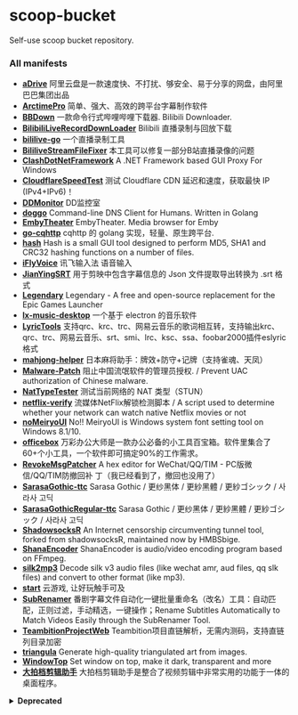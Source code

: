 # scoop-bucket
Self-use scoop bucket repository.

### All manifests

- [**aDrive**](https://www.aliyundrive.com/) 阿里云盘是一款速度快、不打扰、够安全、易于分享的网盘，由阿里巴巴集团出品
- [**ArctimePro**](https://arctime.org) 简单、强大、高效的跨平台字幕制作软件
- [**BBDown**](https://github.com/nilaoda/BBDown) 一款命令行式哔哩哔哩下载器. Bilibili Downloader.
- [**BilibiliLiveRecordDownLoader**](https://github.com/HMBSbige/BilibiliLiveRecordDownLoader) Bilibili 直播录制与回放下载
- [**bililive-go**](https://github.com/hr3lxphr6j/bililive-go) 一个直播录制工具
- [**BililiveStreamFileFixer**](https://github.com/Genteure/BililiveStreamFileFixer) 本工具可以修复一部分B站直播录像的问题
- [**ClashDotNetFramework**](https://github.com/ClashDotNetFramework/ClashDotNetFramework) A .NET Framework based GUI Proxy For Windows
- [**CloudflareSpeedTest**](https://github.com/XIU2/CloudflareSpeedTest) 测试 Cloudflare CDN 延迟和速度，获取最快 IP (IPv4+IPv6)！
- [**DDMonitor**](https://github.com/zhimingshenjun/DD_Monitor) DD监控室
- [**doggo**](https://github.com/mr-karan/doggo) Command-line DNS Client for Humans. Written in Golang
- [**EmbyTheater**](https://emby.media/emby-theater.html) EmbyTheater. Media browser for Emby
- [**go-cqhttp**](https://github.com/Mrs4s/go-cqhttp) cqhttp 的 golang 实现，轻量、原生跨平台.
- [**hash**](http://keir.net/hash.html) Hash is a small GUI tool designed to perform MD5, SHA1 and CRC32 hashing functions on a number of files.
- [**iFlyVoice**](https://srf.xunfei.cn/) 讯飞输入法 语音输入
- [**JianYingSRT**](https://guihet.com/jianying.html) 用于剪映中包含字幕信息的 Json 文件提取导出转换为 .srt 格式
- [**Legendary**](https://github.com/derrod/legendary) Legendary - A free and open-source replacement for the Epic Games Launcher
- [**lx-music-desktop**](https://github.com/lyswhut/lx-music-desktop) 一个基于 electron 的音乐软件
- [**LyricTools**](https://gitee.com/ying32/MakeLyric/) 支持qrc、krc、trc、网易云音乐的歌词相互转，支持输出krc、qrc、trc、网易云音乐、srt、smi、lrc、ksc、ssa、foobar2000插件eslyric格式
- [**mahjong-helper**](https://github.com/EndlessCheng/mahjong-helper) 日本麻将助手：牌效+防守+记牌（支持雀魂、天凤）
- [**Malware-Patch**](https://github.com/the1812/Malware-Patch) 阻止中国流氓软件的管理员授权. / Prevent UAC authorization of Chinese malware.
- [**NatTypeTester**](https://github.com/HMBSbige/NatTypeTester) 测试当前网络的 NAT 类型（STUN）
- [**netflix-verify**](https://github.com/sjlleo/netflix-verify) 流媒体NetFlix解锁检测脚本 / A script used to determine whether your network can watch native Netflix movies or not
- [**noMeiryoUI**](https://github.com/Tatsu-syo/noMeiryoUI) No!! MeiryoUI is Windows system font setting tool on Windows 8.1/10.
- [**officebox**](http://www.wofficebox.com) 万彩办公大师是一款办公必备的小工具百宝箱。软件里集合了60+个小工具，一个软件即可搞定90%的工作需求。
- [**RevokeMsgPatcher**](https://github.com/huiyadanli/RevokeMsgPatcher/releases/download/0.9/RevokeMsgPatcher.v0.9.zip) A hex editor for WeChat/QQ/TIM - PC版微信/QQ/TIM防撤回补
丁（我已经看到了，撤回也没用了）
- [**SarasaGothic-ttc**](https://github.com/be5invis/Sarasa-Gothic) Sarasa Gothic / 更纱黑体 / 更紗黑體 / 更紗ゴシック / 사라사 고딕
- [**SarasaGothicRegular-ttc**](https://github.com/be5invis/Sarasa-Gothic) Sarasa Gothic / 更纱黑体 / 更紗黑體 / 更紗ゴシック / 사라사 고딕
- [**ShadowsocksR**](https://github.com/HMBSbige/ShadowsocksR-Windows) An Internet censorship circumventing tunnel tool, forked from shadowsocksR, maintained now by HMBSbige.   
- [**ShanaEncoder**](https://shana.pe.kr) ShanaEncoder is audio/video encoding program based on FFmpeg.
- [**silk2mp3**](https://kn007.net/topics/batch-convert-silk-v3-audio-files-to-mp3-in-windows/) Decode silk v3 audio files (like wechat amr, aud files, qq slk files) and convert to other format (like mp3).
- [**start**](https://start.qq.com/) 云游戏, 让好玩触手可及
- [**SubRenamer**](https://github.com/qwqcode/SubRenamer) 番剧字幕文件自动化一键批量重命名（改名）工具：自动匹配，正则过滤，手动精选，一键操作；Rename Subtitles Automatically to Match Videos Easily through the SubRenamer Tool.
- [**TeambitionProjectWeb**](https://www.52pojie.cn/thread-1348072-1-1.html) Teambition项目直链解析，无需内测码，支持直链列目录加密
- [**triangula**](https://github.com/RH12503/triangula) Generate high-quality triangulated art from images.
- [**WindowTop**](https://github.com/gileli121/WindowTop) Set window on top, make it dark, transparent and more
- [**大拍档剪辑助手**](http://spdpd.net) 大拍档剪辑助手是整合了视频剪辑中非常实用的功能于一体的桌面程序。

<details>
<summary><strong>Deprecated</strong></summary>

These manifests have been removed from this bucket because there are better/maintained alternatives in other buckets, or no longer installable via Scoop.

- [**KDEConnect**](https://kdeconnect.kde.org/): available in `chawyehsu/dorado` bucket as `kdeconnect`

</details>